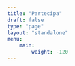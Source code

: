 ```yaml
---
title: "Partecipa"
draft: false
type: "page"
layout: "standalone"
menu:
    main:
        weight: -120
---
```

